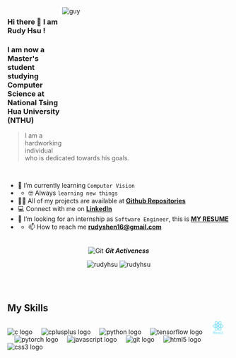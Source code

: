 
 <img align="right" height="320px" alt="guy" width="380" src="https://i.pinimg.com/originals/e4/26/70/e426702edf874b181aced1e2fa5c6cde.gif" />
 
### Hi there 👋 I am Rudy Hsu ! <br>

### I am now a Master's student studying Computer Science at National Tsing Hua University (NTHU)

> I am a hardworking individual who is dedicated towards his goals.
<br />

- 🌱 I’m currently learning `Computer Vision`
- - :nerd_face: Always `learning new things`
- 👨‍💻 All of my projects are available at **[Github Repositories](https://github.com/rudyhsu?tab=repositories)**
- :computer: Connect with me on **[LinkedIn](https://www.linkedin.com/in/%E5%98%89%E5%BE%BD-%E5%BE%90-322a17351/)**
- :thinking: I’m looking for an internship as `Software Engineer`, this is **[MY RESUME](https://drive.google.com/file/d/1A1vJi3KFLDuSkhweCF83pdszt6xBb3Sa/view?usp=drive_link)**
- - 📫 How to reach me **rudyshen16@gmail.com**
<br><br>

<p align="center">
 <img src="https://media.giphy.com/media/W5eoZHPpUx9sapR0eu/giphy.gif" width="30" alt="Git"/>&nbsp;<i><b>Git Activeness</b></i>
</p>

<p align="center">
 <img src="https://github-readme-stats.vercel.app/api/top-langs?username=rudyhsu&langs_count=10&show_icons=true&locale=en&layout=compact&theme=chartreuse-dark" height="150" alt="rudyhsu" />
<img src="https://github-readme-stats.vercel.app/api?username=rudyhsu&show_icons=true&locale=en&theme=chartreuse-dark" height="150" alt="rudyhsu" width="410"/>
</p>


<br><br>

## **My Skills**


<div>
  <img src="https://cdn.jsdelivr.net/gh/devicons/devicon/icons/c/c-original.svg" height="30" alt="c logo"  />
  <img width="12" />
  <img src="https://cdn.jsdelivr.net/gh/devicons/devicon/icons/cplusplus/cplusplus-original.svg" height="30" alt="cplusplus logo"  />
  <img width="12" />
  <img src="https://cdn.jsdelivr.net/gh/devicons/devicon/icons/python/python-original.svg" height="30" alt="python logo"  />
  <img width="12" />
  <img src="https://cdn.jsdelivr.net/gh/devicons/devicon/icons/tensorflow/tensorflow-original.svg" height="30" alt="tensorflow logo"  />
  <img width="12" />
 <img src="https://github.com/devicons/devicon/blob/master/icons/react/react-original-wordmark.svg" height="30" alt="tensorflow logo"  />
  <img width="12" />
  <img src="https://cdn.jsdelivr.net/gh/devicons/devicon/icons/pytorch/pytorch-original.svg" height="30" alt="pytorch logo"  />
  <img width="12" />
  <img src="https://cdn.jsdelivr.net/gh/devicons/devicon/icons/javascript/javascript-original.svg" height="30" alt="javascript logo"  />
  <img width="12" />
  <img src="https://cdn.jsdelivr.net/gh/devicons/devicon/icons/git/git-original.svg" height="30" alt="git logo"  />
  <img width="12" />
  <img src="https://cdn.jsdelivr.net/gh/devicons/devicon/icons/html5/html5-original.svg" height="30" alt="html5 logo"  />
  <img width="12" />
  <img src="https://cdn.jsdelivr.net/gh/devicons/devicon/icons/css3/css3-original.svg" height="30" alt="css3 logo"  />
</div>





